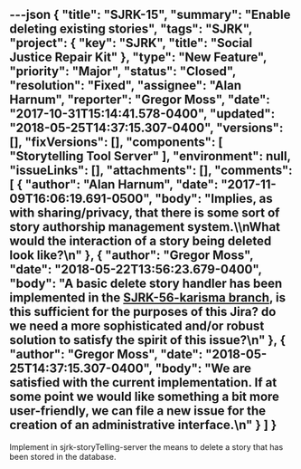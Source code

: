 ---json
{
  "title": "SJRK-15",
  "summary": "Enable deleting existing stories",
  "tags": "SJRK",
  "project": {
    "key": "SJRK",
    "title": "Social Justice Repair Kit"
  },
  "type": "New Feature",
  "priority": "Major",
  "status": "Closed",
  "resolution": "Fixed",
  "assignee": "Alan Harnum",
  "reporter": "Gregor Moss",
  "date": "2017-10-31T15:14:41.578-0400",
  "updated": "2018-05-25T14:37:15.307-0400",
  "versions": [],
  "fixVersions": [],
  "components": [
    "Storytelling Tool Server"
  ],
  "environment": null,
  "issueLinks": [],
  "attachments": [],
  "comments": [
    {
      "author": "Alan Harnum",
      "date": "2017-11-09T16:06:19.691-0500",
      "body": "Implies, as with sharing/privacy, that there is some sort of story authorship management system.\\\nWhat would the interaction of a story being deleted look like?\n"
    },
    {
      "author": "Gregor Moss",
      "date": "2018-05-22T13:56:23.679-0400",
      "body": "A basic delete story handler has been implemented in the [SJRK-56-karisma branch](https://github.com/waharnum/sjrk-story-telling-server/tree/SJRK-56-karisma), is this sufficient for the purposes of this Jira? do we need a more sophisticated and/or robust solution to satisfy the spirit of this issue?\n"
    },
    {
      "author": "Gregor Moss",
      "date": "2018-05-25T14:37:15.307-0400",
      "body": "We are satisfied with the current implementation. If at some point we would like something a bit more user-friendly, we can file a new issue for the creation of an administrative interface.\n"
    }
  ]
}
---
Implement in sjrk-storyTelling-server the means to delete a story that has been stored in the database.

        